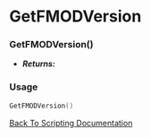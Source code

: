 # GetFMODVersion

### GetFMODVersion()
- ***Returns:*** 

### Usage

```Lua
GetFMODVersion()
```


[Back To Scripting Documentation](../README.md)
